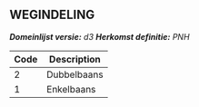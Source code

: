 ## WEGINDELING

*__Domeinlijst versie:__ d3*
*__Herkomst definitie:__ PNH*

|__Code__ |__Description__	|
|	---	|	---	|
| 2 | Dubbelbaans |
| 1 | Enkelbaans |
